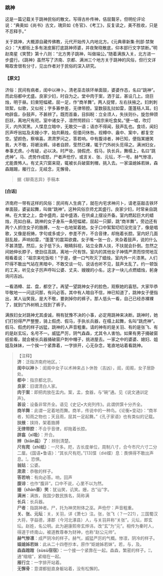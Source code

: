 <script type="text/javascript">
    var head = document.getElementsByTagName('head')[0];
    cssURL = '/public/liao.css';
    linkTag = document.createElement('link');
    linkTag.href = cssURL;
    linkTag.setAttribute('type','text/css');
    linkTag.setAttribute('rel','stylesheet');
    head.appendChild(linkTag);
</script>
### 跳神

这是一篇记载关于跳神民俗的散文。写得古朴传神，佶屈聱牙。但明伦评论说：“典奥如《尚书》古文，瑰异如《冬官》、《考工》，反复读之，美不胜收，只是不忍释手。”

关于跳神，大概源自藏传佛教，元代开始传入内地北方。《元典章新集·刑部·禁聚众》：“大都街上多有泼皮厮打底跳神师婆，并夜聚晓散底，仰本部行文字禁断。”明赵南星《笑赞》第十八则：“北方男子跳神，叫做端公。”随着满族入关，北方进一步盛行。《跳神》虽然写了济南、京都、满洲三个地方关于跳神的风俗，但行文详略取舍很有分寸，见出作者对于民俗的深入研究。

#### 【原文】
<section>
济俗：民间有病者，闺中以神卜。清老巫击铁环单面鼓，婆婆作态，名曰“跳神”。而此俗都中尤盛。良家少妇，时自为之。堂中肉于案，洒于盆，甚设几上。烧巨烛，明于昼。妇束短幅裙，屈一足，作“商羊舞”。两人捉臂，左右扶掖之。妇刺刺琐絮，似歌，又似祝；字多寡参差，无律带腔。室数鼓乱挝如雷，蓬蓬秸人耳。妇吻辟翕，杂鼓声，不甚辨了。既而首垂，目斜睨：立全须人，失扶则仆。旋忽伸颈巨跃，离地尺有咫。室中诸女子，凛然愕顾曰：“祖宗来吃食矣。”便一嘘，吹灯灭，内外冥黑。人惵息立暗中，无敢交一语；语亦不得闻，鼓声乱也。食顷，闻妇厉声呼翁姑及夫嫂小字，始共爇烛，伛偻问休咎。视樽中、盎中、案中，都复空空。望颜色，察嗔喜。肃肃罗问之，答若响。中有腹诽者，神已知，便指某姗笑我，大不敬，将褫汝裤。诽者自顾，莹然已裸，辄于门外树头觅得之。满洲妇女，奉事尤虏。小有疑，必以决。时严妆，骑假虎、假马，执长兵，舞榻上，名曰“跳虎神”。马、虎势作成怒，尸者声伧佇。或言关、张、元坛，不一号。赫气惨凛，尤能畏怖人。有丈夫穴窗来窥，辄被长兵破窗刺帽，挑入去。一家温媳姊若妹，森森蹜蹜，雁行立，无岐念，无懈骨。

</section>

> 据《聊斋志异》手稿本

#### [白话]
<aside>

济南府一带有这样的风俗：民间有人生病了，就在内宅求神问卜，请老巫敲击铁环单面鼓，婆娑起舞，叫做“跳神”。这种风俗京师尤其盛行。良家少妇，时常亲自跳神。在大堂之上，盘中盛肉，盆中盛酒，在供桌上摆设齐备。室内燃起巨大的蜡烛，亮如白昼。跳神的女子身系一条短幅裙，屈起一只脚，跳“商羊舞”。旁边还有两个人抓住女子的胳膊，一左一右地架着她。女子口中絮絮叨叨没完没了，像是唱歌，又像是祝祷，字句或多或少，参差不齐，不合音律，却拖着长腔。室内好几面鼓乱敲，声响如雷，“蓬蓬”的震耳欲聋。女子嘴一张一合，夹杂着鼓声，说的什么不甚清楚。然后，女子低下头，眼睛斜视，站立全靠人扶，不扶就会扑倒。忽然之间她伸长脖子，使劲往高跳，离地一尺有馀。室内的其他女子神情严肃而惊愕地互相看着说：“祖宗来吃饭啦！”于是，便一口气吹灭了蜡烛，室内外一片漆黑。人们吓得不敢出气站在黑暗中，不敢交谈一句，说话也听不见，鼓声太乱了。约一顿饭的工夫，听见女子厉声呼叫公婆、丈夫、嫂嫂的小名，这才一块儿点燃蜡烛，躬身询问吉凶。

一看酒樽、盆、盘，都空了。再望一望跳神女子的脸色，观察她的喜怒。大家毕恭毕敬地一一问这问那，有问必答。其中有人暗自不信，神已知道了，跳神女子便指出，某人讪笑我，是大不敬，要剥掉你的裤子。那人低头一看，自己已经赤裸裸了，就到门外树梢上找到了裤子。

满族妇女对跳神尤其虔诚，稍有犹豫不决的小事，必定用跳神来决断。跳神时，她们打扮得严严整整，骑上假虎、假马，手执长兵器，在榻上起舞，名叫“跳虎神”。假马、假虎的样子凶猛，跳神的人声音粗重。请的神有的是关羽、有的是张飞、有的是赵玄坛，名号不一。威猛严厉，阴气森森，尤其令人害怕。如果有男子捅破窗纸偷看，就会被长兵器捅破窗户刺中帽子，挑进屋去。一家之中的婆婆、媳妇、姐姐及妹妹，一个挨一个紧靠着，一字排开，心无杂念，笔直地站着看跳神。

</aside>

> 【注释】  
<b>济</b>：泛指济南府地区。：  
<b>闺中以神卜</b>：闺阁中女子以术神来占卜休咎（吉凶），闺，闺阁，女子居卧处。  
<b>都中</b>：指京都北京。  
<b>良家</b>：旧谓清白人家。  
<b>肉于案</b>：即把肉放在盂内。案，孟，食器，与“碗”通。见《说文通训定声》。  
<b>甚设</b>：设备非常齐全。语见《史记•大宛列传》。此谓供馔十分齐全。  
<b>商羊舞</b>：此谓一足着地而舞。商羊，传说中的一种鸟。《论衡•变动》：“商羊者，知雨之物也；天且雨，屈其一足起舞。”《孔子家语》也有类似的记载。  
<b>扶掖</b>：挟持，架着胳膊  
<b>无律带腔</b>：不合乎音律，却拖着长腔。  
<b>辟翕（xī吸）</b>：开合。  
<b>辨（biǎn扁）了</b>：辨别清楚。  
<b>尺有爬（zhǐ纸）</b>：一尺多。咫，古长度单位，周制八寸，合今市尺六寸二分二厘。《国语•鲁语》：“其长尺有咫。”[13]惵（dié蝶）息：畏惧得不敢出声息。¦，恐惧。  
<b>翁姑</b>：公婆。  
<b>肃肃</b>：恭敬的样子。  
<b>答若响</b>：有向必答。响，回声  
<b>腹诽</b>：也作“腹非”。口中不说，心里不以为然。  
<b>姗（shàn善）笑</b>：犹讪笑，讥笑。姗，古“讪”字。  
<b>满洲</b>：满族，我国少数民族名，简称满  
<b>长兵</b>：长兵器。  
<b>尸者</b>：指跳神者。尸，托为神灵附体之巫。声伧佇：声音粗重。  
<b>关、张、元坛</b>：关，关羽，详《萧七》注。张，张飞（？—221），三国蜀汉大将，字益德，涿郡（今河北涿县）人，与关羽井称“关张”。元坛，即玄坛。赵姓，名公明。此为避康熙帝玄烨讳，改“玄”为“元”。相传为秦时人，得道于终南山，被道教尊奉为财神，也称“赵公元帅”。  
<b>赫气惨凛</b>：成严阴冷的样子。赫气，威猛严厉的气概。惨凛，阴冷的样子。  
<b>媪媳姊若妹</b>：此从二十四卷抄本，原作“妪媳姊若妹”。若，与，及。  
<b>森森蹜蹜（sùsù宿宿）</b>：一个接一个紧靠在一起。森森，繁密的样子。¦¦，通“缩缩”，紧缩在一起。  
<b>雁行立</b>：一字排开站着。  
<b>无懈骨</b>：意谓都挺直身躯站着，没有松懈的。  
